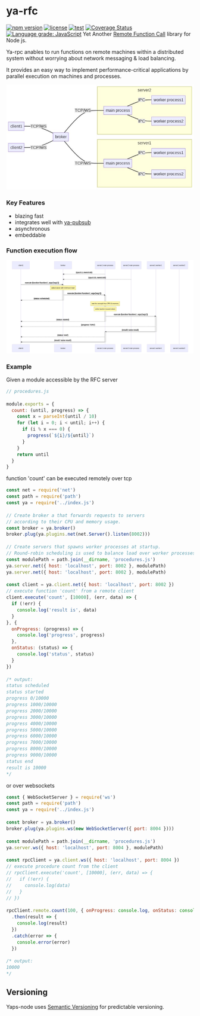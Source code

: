 # ya-rfc 
[![npm version](https://badge.fury.io/js/ya-rfc.svg)](http://badge.fury.io/js/ya-rfc) [![license](https://img.shields.io/npm/l/ya-rfc.svg)](http://badge.fury.io/js/ya-rfc) [![test](https://github.com/nicocoul/ya-rfc/actions/workflows/test.yml/badge.svg)](https://github.com/nicocoul/ya-rfc/actions/workflows/test.yml) [![Coverage Status](https://coveralls.io/repos/github/nicocoul/ya-rfc/badge.svg?branch=main)](https://coveralls.io/github/nicocoul/ya-rfc?branch=main) [![Language grade: JavaScript](https://img.shields.io/lgtm/grade/javascript/g/nicocoul/ya-rfc.svg?logo=lgtm&logoWidth=18)](https://lgtm.com/projects/g/nicocoul/ya-rfc/context:javascript)
Yet Another [Remote Function Call](https://en.wikipedia.org/wiki/Remote_procedure_call) library for Node js.

Ya-rpc anables to run functions on remote machines within a distributed system without worrying about network messaging & load balancing.

It provides an easy way to implement performance-critical applications by parallel execution on machines and processes.

![basic execution flow](https://github.com/nicocoul/ya-rfc/blob/dev/img/arch.png)

### Key Features
* blazing fast
* integrates well with [ya-pubsub](https://www.npmjs.com/package/ya-pubsub)
* asynchronous
* embeddable

### Function execution flow
![basic execution flow](https://github.com/nicocoul/ya-rfc/blob/dev/img/basicExecFlow.png)

### Example
Given a module accessible by the RFC server
```javascript
// procedures.js

module.exports = {
  count: (until, progress) => {
    const x = parseInt(until / 10)
    for (let i = 0; i < until; i++) {
      if (i % x === 0) {
        progress(`${i}/${until}`)
      }
    }
    return until
  }
}

```
function 'count' can be executed remotely over tcp
```javascript
const net = require('net')
const path = require('path')
const ya = require('../index.js')

// Create broker a that forwards requests to servers
// according to their CPU and memory usage.
const broker = ya.broker()
broker.plug(ya.plugins.net(net.Server().listen(8002)))

// Create servers that spawns worker processes at startup.
// Round-robin scheduling is used to balance load over worker processes.
const modulePath = path.join(__dirname, 'procedures.js')
ya.server.net({ host: 'localhost', port: 8002 }, modulePath)
ya.server.net({ host: 'localhost', port: 8002 }, modulePath)

const client = ya.client.net({ host: 'localhost', port: 8002 })
// execute function 'count' from a remote client
client.execute('count', [10000], (err, data) => {
  if (!err) {
    console.log('result is', data)
  }
}, {
  onProgress: (progress) => {
    console.log('progress', progress)
  },
  onStatus: (status) => {
    console.log('status', status)
  }
})

/* output:
status scheduled
status started
progress 0/10000
progress 1000/10000
progress 2000/10000
progress 3000/10000
progress 4000/10000
progress 5000/10000
progress 6000/10000
progress 7000/10000
progress 8000/10000
progress 9000/10000
status end
result is 10000
*/

```
or over websockets
```javascript
const { WebSocketServer } = require('ws')
const path = require('path')
const ya = require('../index.js')

const broker = ya.broker()
broker.plug(ya.plugins.ws(new WebSocketServer({ port: 8004 })))

const modulePath = path.join(__dirname, 'procedures.js')
ya.server.ws({ host: 'localhost', port: 8004 }, modulePath)

const rpcClient = ya.client.ws({ host: 'localhost', port: 8004 })
// execute procedure count from the client
// rpcClient.execute('count', [10000], (err, data) => {
//   if (!err) {
//     console.log(data)
//   }
// })

rpcClient.remote.count(100, { onProgress: console.log, onStatus: console.log })
  .then(result => {
    console.log(result)
  })
  .catch(error => {
    console.error(error)
  })

/* output:
10000
*/

```

## Versioning

Yaps-node uses [Semantic Versioning](http://semver.org/) for predictable versioning.
